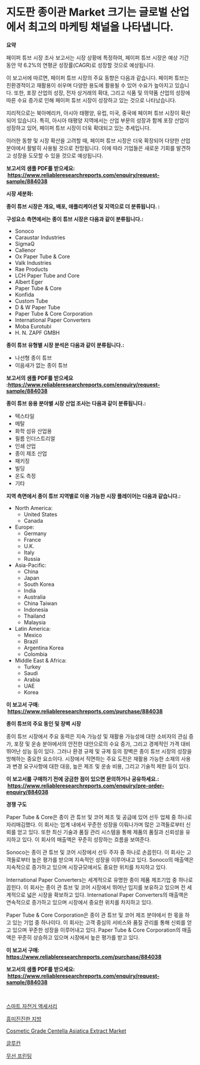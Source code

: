 <p><h1>지도판 종이관 Market 크기는 글로벌 산업에서 최고의 마케팅 채널을 나타냅니다.</h1></p><p><strong>요약</strong></p>
<p><p>페이퍼 튜브 시장 조사 보고서는 시장 상황에 특정하여, 페이퍼 튜브 시장은 예상 기간 동안 약 6.2%의 연평균 성장률(CAGR)로 성장할 것으로 예상됩니다. </p><p>이 보고서에 따르면, 페이퍼 튜브 시장의 주요 동향은 다음과 같습니다. 페이퍼 튜브는 친환경적이고 재활용이 쉬우며 다양한 용도에 활용될 수 있어 수요가 높아지고 있습니다. 또한, 포장 산업의 성장, 전자 상거래의 확대, 그리고 식품 및 의약품 산업의 성장에 따른 수요 증가로 인해 페이퍼 튜브 시장이 성장하고 있는 것으로 나타났습니다.</p><p>지리적으로는 북아메리카, 아시아 태평양, 유럽, 미국, 중국에 페이퍼 튜브 시장이 확산되어 있습니다. 특히, 아시아 태평양 지역에서는 산업 부문의 성장과 함께 포장 산업이 성장하고 있어, 페이퍼 튜브 시장이 더욱 확대되고 있는 추세입니다.</p><p>이러한 동향 및 시장 확산을 고려할 때, 페이퍼 튜브 시장은 더욱 확장되어 다양한 산업 분야에서 활발히 사용될 것으로 전망됩니다. 이에 따라 기업들은 새로운 기회를 발견하고 성장을 도모할 수 있을 것으로 예상됩니다.</p></p>
<p><strong>보고서의 샘플 PDF를 받으세요: &nbsp;<a href="https://www.reliableresearchreports.com/enquiry/request-sample/884038">https://www.reliableresearchreports.com/enquiry/request-sample/884038</a></strong></p>
<p><strong>시장 세분화:</strong></p>
<p><strong> 종이 튜브 시장은 개요, 배포, 애플리케이션 및 지역으로 더 분류됩니다. :</strong></p>
<p><strong>구성요소 측면에서는 종이 튜브 시장은 다음과 같이 분류됩니다.:</strong></p>
<p><ul><li>Sonoco</li><li>Caraustar Industries</li><li>SigmaQ</li><li>Callenor</li><li>Ox Paper Tube & Core</li><li>Valk Industries</li><li>Rae Products</li><li>LCH Paper Tube and Core</li><li>Albert Eger</li><li>Paper Tube & Core</li><li>Konfida</li><li>Custom Tube</li><li>D & W Paper Tube</li><li>Paper Tube & Core Corporation</li><li>International Paper Converters</li><li>Moba Eurotubi</li><li>H. N. ZAPF GMBH</li></ul></p>
<p><strong> 종이 튜브 유형별 시장 분석은 다음과 같이 분류됩니다.:</strong></p>
<p><ul><li>나선형 종이 튜브</li><li>이음새가 없는 종이 튜브</li></ul></p>
<p><strong>보고서의 샘플 PDF를 받으세요 :<a href="https://www.reliableresearchreports.com/enquiry/request-sample/884038">https://www.reliableresearchreports.com/enquiry/request-sample/884038</a></strong></p>
<p><strong> 종이 튜브 응용 분야별 시장 산업 조사는 다음과 같이 분류됩니다.:</strong></p>
<p><ul><li>텍스타일</li><li>메탈</li><li>화학 섬유 산업용</li><li>필름 인더스트리얼</li><li>인쇄 산업</li><li>종이 제조 산업</li><li>패키징</li><li>빌딩</li><li>온도 측정</li><li>기타</li></ul></p>
<p><strong>지역 측면에서 종이 튜브 지역별로 이용 가능한 시장 플레이어는 다음과 같습니다.:</strong></p>
<p><ul>
    <li>
        North America:
        <ul>
            <li>United States</li>
            <li>Canada</li>
        </ul>
    </li>
    <li>
        Europe:
        <ul>
            <li>Germany</li>
            <li>France</li>
            <li>U.K.</li>
            <li>Italy</li>
            <li>Russia</li>
        </ul>
    </li>
    <li>
        Asia-Pacific:
        <ul>
            <li>China</li>
            <li>Japan</li>
            <li>South Korea</li>
            <li>India</li>
            <li>Australia</li>
            <li>China Taiwan</li>
            <li>Indonesia</li>
            <li>Thailand</li>
            <li>Malaysia</li>
        </ul>
    </li>
    <li>
        Latin America:
        <ul>
            <li>Mexico</li>
            <li>Brazil</li>
            <li>Argentina Korea</li>
            <li>Colombia</li>
        </ul>
    </li>
    <li>
        Middle East & Africa:
        <ul>
            <li>Turkey</li>
            <li>Saudi</li>
            <li>Arabia</li>
            <li>UAE</li>
            <li>Korea</li>
        </ul>
    </li>
    </ul></p>
<p><strong>이 보고서 구매: &nbsp;<a href="https://www.reliableresearchreports.com/purchase/884038">https://www.reliableresearchreports.com/purchase/884038</a></strong></p>
<p><strong>종이 튜브의 주요 동인 및 장벽 시장</strong></p>
<p><p>종이 튜브 시장에서 주요 동력은 지속 가능성 및 재활용 가능성에 대한 소비자의 관심 증가, 포장 및 운송 분야에서의 안전한 대안으로의 수요 증가, 그리고 경제적인 가격 대비 뛰어난 성능 등이 있다. 그러나 환경 규제 및 규제 등의 장벽은 종이 튜브 시장의 성장을 방해하는 중요한 요소이다. 시장에서 직면하는 주요 도전은 재활용 가능한 소재의 사용과 변경 요구사항에 대한 대응, 높은 제조 및 운송 비용, 그리고 기술적 제한 등이 있다.</p></p>
<p><strong>이 보고서를 구매하기 전에 궁금한 점이 있으면 문의하거나 공유하세요.: &nbsp;<a href="https://www.reliableresearchreports.com/enquiry/pre-order-enquiry/884038">https://www.reliableresearchreports.com/enquiry/pre-order-enquiry/884038</a></strong></p>
<p><strong>경쟁 구도</strong></p>
<p><p>Paper Tube & Core은 종이 관 튜브 및 코어 제조 및 공급에 있어 선두 업체 중 하나로 자리매김했다. 이 회사는 업계 내에서 꾸준한 성장을 이뤄나가며 많은 고객들로부터 신뢰를 얻고 있다. 또한 최신 기술과 품질 관리 시스템을 통해 제품의 품질과 신뢰성을 유지하고 있다. 이 회사의 매출액은 꾸준히 성장하는 흐름을 보여준다.</p><p>Sonoco는 종이 관 튜브 및 코어 시장에서 선두 주자 중 하나로 손꼽힌다. 이 회사는 고객들로부터 높은 평가를 받으며 지속적인 성장을 이루어내고 있다. Sonoco의 매출액은 지속적으로 증가하고 있으며 시장규모에서도 중요한 위치를 차지하고 있다.</p><p>International Paper Converters는 세계적으로 유명한 종이 제품 제조기업 중 하나로 꼽힌다. 이 회사는 종이 관 튜브 및 코어 시장에서 뛰어난 입지를 보유하고 있으며 전 세계적으로 넓은 시장을 확보하고 있다. International Paper Converters의 매출액은 연속적으로 증가하고 있으며 시장에서 중요한 위치를 차지하고 있다.</p><p>Paper Tube & Core Corporation은 종이 관 튜브 및 코어 제조 분야에서 한 몫을 하고 있는 기업 중 하나이다. 이 회사는 고객 중심의 서비스와 품질 관리를 통해 신뢰를 얻고 있으며 꾸준한 성장을 이루어내고 있다. Paper Tube & Core Corporation의 매출액은 꾸준히 상승하고 있으며 시장에서 높은 평가를 받고 있다.</p></p>
<p><strong>이 보고서 구매: &nbsp; <a href="https://www.reliableresearchreports.com/purchase/884038">https://www.reliableresearchreports.com/purchase/884038</a></strong></p>
<p><strong>보고서의 샘플 PDF를 받으세요: &nbsp;<a href="https://www.reliableresearchreports.com/enquiry/request-sample/884038">https://www.reliableresearchreports.com/enquiry/request-sample/884038</a></strong><strong></strong></p>
<p>&nbsp;</p>
<p><p><a href="https://medium.com/@joshuapierce88/%EC%8A%A4%EB%A7%88%ED%8A%B8-%EC%9E%90%EC%A0%84%EA%B1%B0-%EC%95%A1%EC%84%B8%EC%84%9C%EB%A6%AC-%EC%8B%9C%EC%9E%A5-%EB%B6%84%EC%84%9D-%EA%B7%B8-cagr-%EC%8B%9C%EC%9E%A5-%EC%84%B8%EB%B6%84%ED%99%94-%EB%B0%8F-%EC%84%B8%EA%B3%84-%EC%82%B0%EC%97%85-%EA%B0%9C%EC%9A%94-6ed0c84d8ebf">스마트 자전거 액세서리</a></p><p><a href="https://github.com/sougarounis/Market-Research-Report-List-3/blob/main/41977541172.md">흥미진진한 지방</a></p><p><a href="https://github.com/gdfhhhj/Market-Research-Report-List-3/blob/main/cosmetic-grade-centella-asiatica-extract-market.md">Cosmetic Grade Centella Asiatica Extract Market</a></p><p><a href="https://github.com/vs2869dizt0/Market-Research-Report-List-1/blob/main/29319421173.md">글루칸</a></p><p><a href="https://medium.com/@emmettsaynford43546/%EB%AC%B4%EC%84%A0-%EC%9D%B8%EC%87%84-%EC%8B%9C%EC%9E%A5-%EC%A0%84%EB%A7%9D-%EC%82%B0%EC%97%85-%EA%B0%9C%EC%9A%94-%EB%B0%8F-%EC%98%88%EC%B8%A1-2024%EB%85%84%EB%B6%80%ED%84%B0-2031%EB%85%84%EA%B9%8C%EC%A7%80-f744baf4df4d">무선 프린팅</a></p></p>
